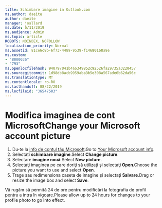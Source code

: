 ```yaml
---
title: Schimbare imagine în Outlook.com
ms.author: daeite
author: daeite
manager: joallard
ms.date: 6/11/2019
ms.audience: Admin
ms.topic: article
ROBOTS: NOINDEX, NOFOLLOW
localization_priority: Normal
ms.assetid: 81ce6c8b-6f73-4489-9539-f14680168a8e
ms.custom:
- "8000036"
- "793"
ms.openlocfilehash: 940797041b4a6349852c92526fa29735a3220457
ms.sourcegitcommit: 1d98db8acb9959aba3b5e308a567ade6b62da56c
ms.translationtype: MT
ms.contentlocale: ro-RO
ms.lasthandoff: 08/22/2019
ms.locfileid: "36547503"
---
```

# <a name="change-your-microsoft-account-picture"></a><span data-ttu-id="be6c4-102">Modifica imaginea de cont Microsoft</span><span class="sxs-lookup"><span data-stu-id="be6c4-102">Change your Microsoft account picture</span></span>

1. <span data-ttu-id="be6c4-103">Du-te la [info de contul tău Microsoft](https://go.microsoft.com/fwlink/p/?linkid=860841).</span><span class="sxs-lookup"><span data-stu-id="be6c4-103">Go to [Your Microsoft account info](https://go.microsoft.com/fwlink/p/?linkid=860841).</span></span>
2. <span data-ttu-id="be6c4-104">Selectați **schimbare imagine**.</span><span class="sxs-lookup"><span data-stu-id="be6c4-104">Select **Change picture**.</span></span>
3. <span data-ttu-id="be6c4-105">Selectare **imagine nouă**.</span><span class="sxs-lookup"><span data-stu-id="be6c4-105">Select **New picture**.</span></span>
4. <span data-ttu-id="be6c4-106">Selectaţi imaginea pe care doriţi să utilizaţi şi selectaţi **Open**.</span><span class="sxs-lookup"><span data-stu-id="be6c4-106">Choose the picture you want to use and select **Open**.</span></span>
5. <span data-ttu-id="be6c4-107">Trage sau redimensiona caseta de imagine şi selectaţi **Salvare**.</span><span class="sxs-lookup"><span data-stu-id="be6c4-107">Drag or resize the image box and select **Save**.</span></span>

<span data-ttu-id="be6c4-108">Vă rugăm să permită 24 de ore pentru modificări la fotografia de profil pentru a intra în vigoare.</span><span class="sxs-lookup"><span data-stu-id="be6c4-108">Please allow up to 24 hours for changes to your profile photo to go into effect.</span></span>